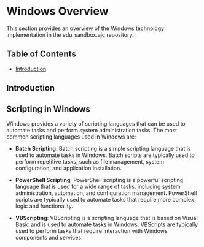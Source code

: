 # Windows Overview

This section provides an overview of the Windows technology implementation in the edu_sandbox.ajc repository.

## Table of Contents

- [Introduction](#introduction)

## Introduction

## Scripting in Windows

Windows provides a variety of scripting languages that can be used to automate tasks and perform system administration tasks. The most common scripting languages used in Windows are:

- **Batch Scripting**: Batch scripting is a simple scripting language that is used to automate tasks in Windows. Batch scripts are typically used to perform repetitive tasks, such as file management, system configuration, and application installation.

- **PowerShell Scripting**: PowerShell scripting is a powerful scripting language that is used for a wide range of tasks, including system administration, automation, and configuration management. PowerShell scripts are typically used to automate tasks that require more complex logic and functionality.

- **VBScripting**: VBScripting is a scripting language that is based on Visual Basic and is used to automate tasks in Windows. VBScripts are typically used to perform tasks that require interaction with Windows components and services.